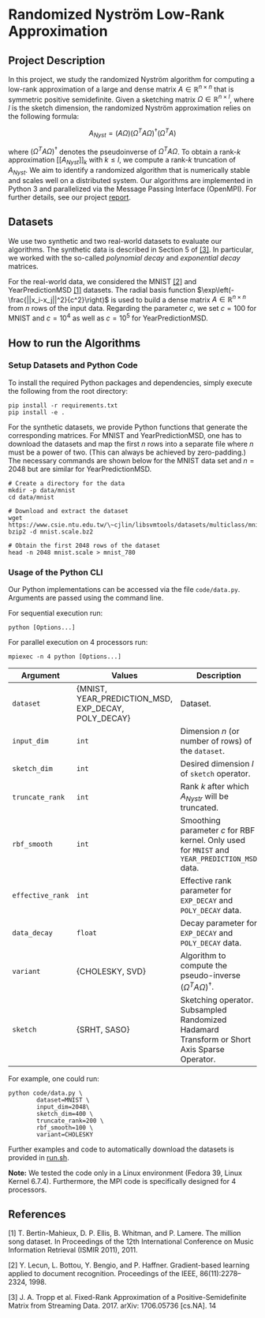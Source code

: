 # Randomized Nyström Low-Rank Approximation

## Project Description

In this project, we study the randomized Nyström algorithm for computing a
low-rank approximation of a large and dense matrix $A \in \mathbb{R}^{n \times
n}$ that is symmetric positive semidefinite. Given a sketching matrix $\Omega
\in \mathbb{R}^{n \times l}$, where $l$ is the sketch dimension, the randomized
Nyström approximation relies on the following formula:

$$A_{Nyst} = (A \Omega) (\Omega^T A \Omega)^\dagger (\Omega^T A)$$

where $(\Omega^T A \Omega)^\dagger$ denotes the pseudoinverse of $\Omega^T A
\Omega$. To obtain a rank-$k$ approximation $[[A_{Nyst}]]_k$ with $k\leq l$, we
compute a rank-$k$ truncation of $A_{Nyst}$. We aim to identify a randomized
algorithm that is numerically stable and scales well on a distributed system.
Our algorithms are implemented in Python 3 and parallelized via the Message
Passing Interface (OpenMPI). For further details, see our project
[report](./report/Project2.pdf).

## Datasets

We use two synthetic and two real-world datasets to evaluate our algorithms. The
synthetic data is described in Section 5 of [[3]](#3). In particular, we worked
with the so-called *polynomial decay* and *exponential decay* matrices.

For the real-world data, we considered the MNIST [[2]](#1) and YearPredictionMSD
[[1]](#1) datasets. The radial basis function
$\exp\left(-\frac{||x_i-x_j||^2}{c^2}\right)$ is used to build a dense matrix $A
\in \mathbb{R}^{n \times n}$ from $n$ rows of the input data. Regarding the
parameter $c$, we set $c=100$ for MNIST and $c=10^4$ as well as $c=10^5$ for
YearPredictionMSD.

## How to run the Algorithms

### Setup Datasets and Python Code

To install the required Python packages and dependencies, simply execute the
following from the root directory:

```console
pip install -r requirements.txt
pip install -e .
```

For the synthetic datasets, we provide Python functions that generate the
corresponding matrices. For MNIST and YearPredictionMSD, one has to download the
datasets and map the first $n$ rows into a separate file where $n$ must be a
power of two. (This can always be achieved by zero-padding.) The necessary
commands are shown below for the MNIST data set and $n=2048$ but are similar for
YearPredictionMSD.

```console
# Create a directory for the data
mkdir -p data/mnist
cd data/mnist

# Download and extract the dataset
wget https://www.csie.ntu.edu.tw/\~cjlin/libsvmtools/datasets/multiclass/mnist.scale.bz2
bzip2 -d mnist.scale.bz2

# Obtain the first 2048 rows of the dataset
head -n 2048 mnist.scale > mnist_780
```

### Usage of the Python CLI

Our Python implementations can be accessed via the file `code/data.py`.
Arguments are passed using the command line.

For sequential execution run:

```console
python [Options...]
```

For parallel execution on 4 processors run:

```console
mpiexec -n 4 python [Options...]
```

| Argument | Values| Description |
|----------|-------|-------------|
| `dataset` | {MNIST,<br/> YEAR_PREDICTION_MSD,<br/> EXP_DECAY,<br/> POLY_DECAY} | Dataset. |
| `input_dim` | `int` | Dimension $n$ (or number of rows) of the `dataset`.  |
| `sketch_dim` | `int` | Desired dimension $l$ of `sketch` operator. |
| `truncate_rank` | `int` | Rank $k$ after which $A_{Nystr}$ will be truncated. |
| `rbf_smooth` | `int` | Smoothing parameter $c$ for RBF kernel. Only used for `MNIST` and `YEAR_PREDICTION_MSD` data. |
| `effective_rank` | `int` | Effective rank parameter for `EXP_DECAY` and `POLY_DECAY` data. |
| `data_decay` | `float` | Decay parameter for `EXP_DECAY` and `POLY_DECAY` data. |
| `variant` | {CHOLESKY, SVD} | Algorithm to compute the pseudo-inverse $(\Omega^T A \Omega)^\dagger$. |
| `sketch` | {SRHT, SASO} | Sketching operator. Subsampled Randomized Hadamard Transform or Short Axis Sparse Operator.|

For example, one could run:

```console
python code/data.py \
        dataset=MNIST \
        input_dim=2048\
        sketch_dim=400 \
        truncate_rank=200 \
        rbf_smooth=100 \
        variant=CHOLESKY
```

Further examples and code to automatically download the datasets is provided in
[run.sh](./run.sh).

**Note:** We tested the code only in a Linux environment (Fedora 39, Linux
Kernel 6.7.4). Furthermore, the MPI code is specifically designed for 4
processors.

## References

<a id="1">[1]</a>
T. Bertin-Mahieux, D. P. Ellis, B. Whitman, and P. Lamere. The million song
dataset. In Proceedings of the 12th International Conference on Music
Information Retrieval (ISMIR 2011), 2011.

<a id="2">[2]</a>
Y. Lecun, L. Bottou, Y. Bengio, and P. Haffner. Gradient-based learning applied
to document recognition. Proceedings of the IEEE, 86(11):2278–2324, 1998.

<a id="3">[3]</a>
J. A. Tropp et al. Fixed-Rank Approximation of a
Positive-Semidefinite Matrix from Streaming Data. 2017. arXiv: 1706.05736
[cs.NA]. 14
